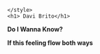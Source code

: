 <!DOCTYPE html>
<html lang="en">
<head>
    <meta charset="UTF-8">
    <meta name="viewport" content="width=device-width, initial-scale=1.0">
   
    </style>
    <h1> Davi Brito</h1>
</head>
<body>
<p> <strong>       Do I Wanna Know?</p>  </strong>

<p> <strong>       If this feeling flow both ways </p>  </strong> <br>
</body>
</html>




<!--
**lipe4her/lipe4her** is a ✨ _special_ ✨ repository because its `README.md` (this file) appears on your GitHub profile.

Here are some ideas to get you started:

- 🔭 I’m currently working on ...
- 🌱 I’m currently learning ...
- 👯 I’m looking to collaborate on ...
- 🤔 I’m looking for help with ...
- 💬 Ask me about ...
- 📫 How to reach me: ...
- 😄 Pronouns: ...
- ⚡ Fun fact: ...
-->
